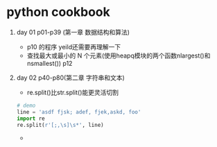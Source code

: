 # python cookbook
1. day 01 p01-p39 (第一章 数据结构和算法)
    * p10 的程序 yeild还需要再理解一下
    * 查找最大或最小的 N 个元素(使用heapq模块的两个函数nlargest()和nsmallest()) p12

2. day 02 p40-p80(第二章 字符串和文本)
    * re.split()比str.split()能更灵活切割
    ```python
    # demo
    line = 'asdf fjsk; adef, fjek,askd, foo'
    import re
    re.split(r'[;,\s]\s*', line)
    ```
    *
